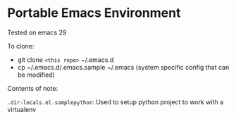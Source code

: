 # Portable Emacs Environment

Tested on emacs 29

To clone:
- git clone `<this repo>` ~/.emacs.d
- cp ~/.emacs.d/.emacs.sample ~/.emacs (system specific config that can be modified)

Contents of note:

`.dir-locals.el.samplepython`: Used to setup python project to work
  with a virtualenv
